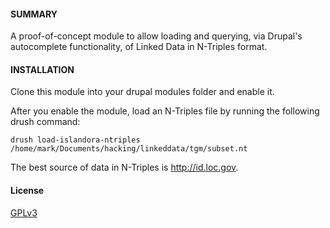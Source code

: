 #### SUMMARY

A proof-of-concept module to allow loading and querying, via Drupal's autocomplete functionality, of Linked Data in N-Triples format.

#### INSTALLATION

Clone this module into your drupal modules folder and enable it.

After you enable the module, load an N-Triples file by running the following drush command:

```
drush load-islandora-ntriples /home/mark/Documents/hacking/linkeddata/tgm/subset.nt
```

The best source of data in N-Triples is http://id.loc.gov.

#### License

[GPLv3](http://www.gnu.org/licenses/gpl-3.0.txt)

